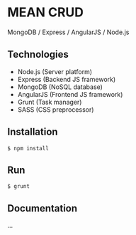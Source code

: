MEAN CRUD
===================
MongoDB / Express / AngularJS / Node.js

Technologies
-------------------
- Node.js (Server platform)
- Express (Backend JS framework)
- MongoDB (NoSQL database)
- AngularJS (Frontend JS framework)
- Grunt (Task manager)
- SASS (CSS preprocessor)

Installation
-------------------
```
$ npm install
```

Run
-------------------
```
$ grunt
```

Documentation
-------------------
...
